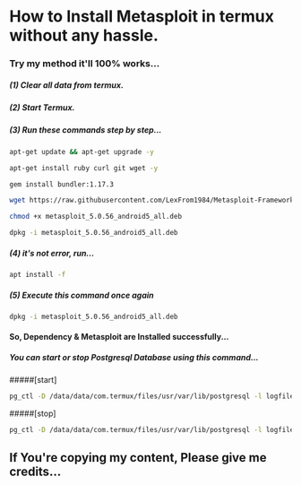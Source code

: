 # How to Install Metasploit in termux without any hassle.
### Try my method it'll 100% works...
##### (1) Clear all data from termux.
##### (2) Start Termux.
##### (3) Run these commands step by step...
```bash
apt-get update && apt-get upgrade -y
```
```bash
apt-get install ruby curl git wget -y
```
```bash
gem install bundler:1.17.3
```
```bash
wget https://raw.githubusercontent.com/LexFrom1984/Metasploit-Framework/main/metasploit_5.0.56_android5_all.deb
```
```bash
chmod +x metasploit_5.0.56_android5_all.deb
```
```bash
dpkg -i metasploit_5.0.56_android5_all.deb
```
##### (4) it's not error, run...
```bash
apt install -f
```
##### (5) Execute this command once again
```bash
dpkg -i metasploit_5.0.56_android5_all.deb
```
#### So, Dependency & Metasploit are Installed successfully...

##### You can start or stop Postgresql Database using this command...
#####[start]
```bash
pg_ctl -D /data/data/com.termux/files/usr/var/lib/postgresql -l logfile start
```
#####[stop]
```bash
pg_ctl -D /data/data/com.termux/files/usr/var/lib/postgresql -l logfile stop
```
## If You're copying my content, Please give me credits...
